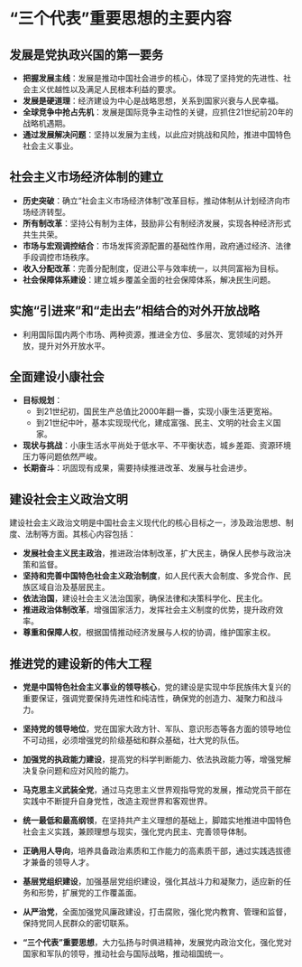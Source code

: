 # “三个代表”重要思想的主要内容

##  发展是党执政兴国的第一要务  
- **把握发展主线**：发展是推动中国社会进步的核心，体现了坚持党的先进性、社会主义优越性以及满足人民根本利益的要求。  
- **发展是硬道理**：经济建设为中心是战略思想，关系到国家兴衰与人民幸福。  
- **全球竞争中抢占先机**：发展是国际竞争主动性的关键，应抓住21世纪前20年的战略机遇期。  
- **通过发展解决问题**：坚持以发展为主线，以此应对挑战和风险，推进中国特色社会主义事业。  

## 社会主义市场经济体制的建立  
- **历史突破**：确立“社会主义市场经济体制”改革目标，推动体制从计划经济向市场经济转型。  
- **所有制改革**：坚持公有制为主体，鼓励非公有制经济发展，实现各种经济形式共生共荣。  
- **市场与宏观调控结合**：市场发挥资源配置的基础性作用，政府通过经济、法律手段调控市场秩序。  
- **收入分配改革**：完善分配制度，促进公平与效率统一，以共同富裕为目标。  
- **社会保障体系建设**：建立城乡覆盖全面的社会保障体系，解决民生问题。  

## 实施“引进来”和“走出去”相结合的对外开放战略

- 利用国际国内两个市场、两种资源，推进全方位、多层次、宽领域的对外开放，提升对外开放水平。

## 全面建设小康社会  
  - **目标规划**：  
      - 到21世纪初，国民生产总值比2000年翻一番，实现小康生活更宽裕。  
      - 到21世纪中叶，基本实现现代化，建成富强、民主、文明的社会主义国家。  
  - **现状与挑战**：小康生活水平尚处于低水平、不平衡状态，城乡差距、资源环境压力等问题依然严峻。  
  - **长期奋斗**：巩固现有成果，需要持续推进改革、发展与社会进步。  

## 建设社会主义政治文明

建设社会主义政治文明是中国社会主义现代化的核心目标之一，涉及政治思想、制度、法制等方面。其核心内容包括：

- **发展社会主义民主政治**，推进政治体制改革，扩大民主，确保人民参与政治决策和监督。
- **坚持和完善中国特色社会主义政治制度**，如人民代表大会制度、多党合作、民族区域自治及基层民主。
- **依法治国**，建设社会主义法治国家，确保法律和决策科学化、民主化。
- **推进政治体制改革**，增强国家活力，发挥社会主义制度的优势，提升政府效率。
- **尊重和保障人权**，根据国情推动经济发展与人权的协调，维护国家主权。

## 推进党的建设新的伟大工程

- **党是中国特色社会主义事业的领导核心**，党的建设是实现中华民族伟大复兴的重要保证，强调党要保持先进性和纯洁性，确保党的创造力、凝聚力和战斗力。

- **坚持党的领导地位**，党在国家大政方针、军队、意识形态等各方面的领导地位不可动摇，必须增强党的阶级基础和群众基础，壮大党的队伍。

- **加强党的执政能力建设**，提高党的科学判断能力、依法执政能力等，增强党解决复杂问题和应对风险的能力。

- **马克思主义武装全党**，通过马克思主义世界观指导党的发展，推动党员干部在实践中不断提升自身党性，改造主观世界和客观世界。

- **统一最低和最高纲领**，在坚持共产主义理想的基础上，脚踏实地推进中国特色社会主义实践，兼顾理想与现实，强化党内民主、完善领导体制。

- **正确用人导向**，培养具备政治素质和工作能力的高素质干部，通过实践选拔德才兼备的领导人才。

- **基层党组织建设**，加强基层党组织建设，强化其战斗力和凝聚力，适应新的任务和形势，扩展党的工作覆盖面。

- **从严治党**，全面加强党风廉政建设，打击腐败，强化党内教育、管理和监督，保持党同人民群众的密切联系。

- **“三个代表”重要思想**，大力弘扬与时俱进精神，发展党内政治文化，强化党对国家和军队的领导，推动社会与国际战略，推动祖国统一。
